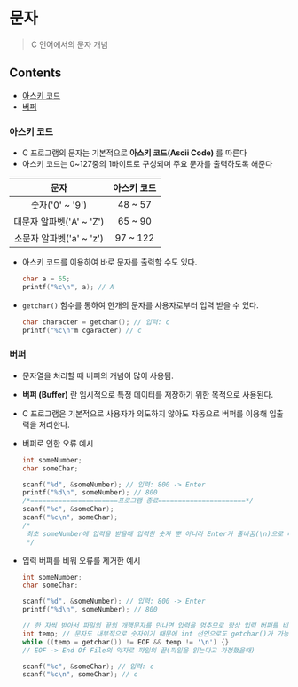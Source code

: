 # 문자

> C 언어에서의 문자 개념



## Contents

- [아스키 코드](#아스키-코드)
- [버퍼](#버퍼)



### 아스키 코드

- C 프로그램의 문자는 기본적으로 **아스키 코드(Ascii Code)** 를 따른다
- 아스키 코드는 0~127중의 1바이트로 구성되며 주요 문자를 출력하도록 해준다

|           문자           | 아스키 코드 |
| :----------------------: | :---------: |
|     숫자('0' ~ '9')      |   48 ~ 57   |
| 대문자 알파벳('A' ~ 'Z') |   65 ~ 90   |
| 소문자 알파벳('a' ~ 'z') |  97 ~ 122   |

- 아스키 코드를 이용하여 바로 문자를 출력할 수도 있다.

  ``` c
  char a = 65;
  printf("%c\n", a); // A
  ```

- `getchar()` 함수를 통하여 한개의 문자를 사용자로부터 입력 받을 수 있다.

  ``` c
  char character = getchar(); // 입력: c
  printf("%c\n"m cgaracter) // c
  ```

  

### 버퍼

- 문자열을 처리할 때 버퍼의 개념이 많이 사용됨.

- **버퍼 (Buffer)** 란 임시적으로 특정 데이터를 저장하기 위한 목적으로 사용된다.

- C 프로그램은 기본적으로 사용자가 의도하지 않아도 자동으로 버퍼를 이용해 입출력을 처리한다.

- 버퍼로 인한 오류 예시

  ``` c
  int someNumber;
  char someChar;
  
  scanf("%d", &someNumber); // 입력: 800 -> Enter
  printf("%d\n", someNumber); // 800
  /*======================프로그램 종료======================*/
  scanf("%c", &someChar);
  scanf("%c\n", someChar);
  /*
   최초 someNumber에 입력을 받을때 입력한 숫자 뿐 아니라 Enter가 줄바꿈(\n)으로 버퍼에 남아 다음 someChar에 '\n'이 담겨 의도와는 다르게 동작
   */
  ```

- 입력 버퍼를 비워 오류를 제거한 예시

  ``` c
  int someNumber;
  char someChar;
  
  scanf("%d", &someNumber); // 입력: 800 -> Enter
  printf("%d\n", someNumber); // 800
  
  // 한 자씩 받아서 파일의 끝의 개행문자를 만나면 입력을 멈추므로 항상 입력 버퍼를 비운다
  int temp; // 문자도 내부적으로 숫자이기 때문에 int 선언으로도 getchar()가 가능함
  while ((temp = getchar()) != EOF && temp != '\n') {}
  // EOF -> End Of File의 약자로 파일의 끝(파일을 읽는다고 가정했을때)
  
  scanf("%c", &someChar); // 입력: c
  scanf("%c\n", someChar); // c
  ```

  

